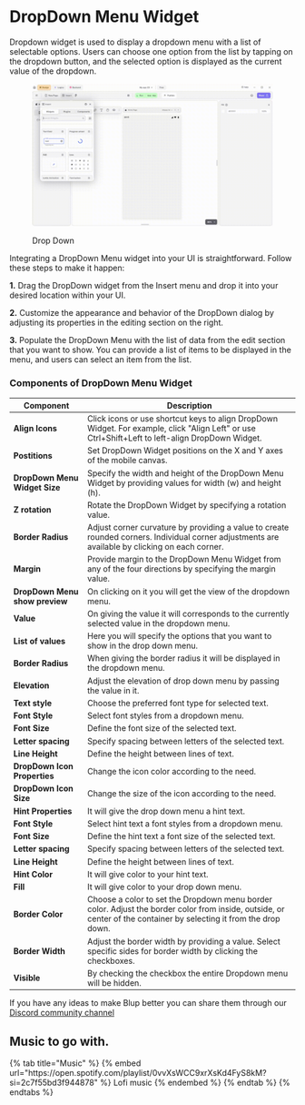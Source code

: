 # DropDown Menu Widget

Dropdown widget is used to display a dropdown menu with a list of selectable options. Users can choose one option from the list by tapping on the dropdown button, and the selected option is displayed as the current value of the dropdown.

<figure><img src="../../../.gitbook/assets/alert-dialog.gif" alt="Drop Down"><figcaption><p>Drop Down</p></figcaption></figure>

Integrating a DropDown Menu widget into your UI is straightforward. Follow these steps to make it happen:

**1.** Drag the DropDown widget from the Insert menu and drop it into your desired location within your UI.

**2.** Customize the appearance and behavior of the DropDown dialog by adjusting its properties in the editing section on the right.

**3.** Populate the DropDown Menu with the list of data from the edit section that you want to show. You can provide a list of items to be displayed in the menu, and users can select an item from the list.

### Components of DropDown Menu Widget

<table>
  <thead>
    <tr>
      <th>Component</th>
      <th>Description</th>
    </tr>
  </thead>
  <tbody>
    <tr>
      <td><strong>Align Icons</strong></td>
      <td>Click icons or use shortcut keys to align DropDown Widget. For example, click "Align Left" or use Ctrl+Shift+Left to left-align DropDown Widget.</td>
    </tr>
    <tr>
      <td><strong>Postitions</strong></td>
      <td>Set DropDown Widget positions on the X and Y axes of the mobile canvas.</td>
    </tr> 
    <tr>
      <td><strong>DropDown Menu Widget Size</strong></td>
      <td>Specify the width and height of the DropDown Menu Widget by providing values for width (w) and height (h).</td>
    </tr> 
    <tr>
      <td><strong>Z rotation</strong></td>
      <td>Rotate the DropDown Widget by specifying a rotation value.</td>
    </tr>
     <tr>
      <td><strong>Border Radius</strong></td>
      <td>Adjust corner curvature by providing a value to create rounded corners. Individual corner adjustments are available by clicking on each corner.</td>
    </tr>
    <tr>
      <td><strong>Margin</strong></td>
      <td>Provide margin to the DropDown Menu Widget from any of the four directions by specifying the margin value.</td>
    </tr>
    <tr>
      <td><strong>DropDown Menu show preview</strong></td>
      <td>On clicking on it you will get the view of the dropdown menu.</td>
    </tr>
    <tr>
      <td><strong>Value</strong></td>
      <td>On giving the value it will corresponds to the currently selected value in the dropdown menu. </td>
    </tr>
   <tr>
      <td><strong>List of values</strong></td>
      <td>Here you will specify the options that you want to show in the drop down menu.</td>
    </tr>
    <tr>
      <td><strong>Border Radius</strong></td>
      <td>When giving the border radius it will be displayed in the dropdown menu.</td>
    </tr><tr>
      <td><strong>Elevation</strong></td>
      <td>Adjust the elevation of drop down menu by passing the value in it.</td>
    </tr>
   <tr>
      <td><strong>Text style</strong></td>
      <td>Choose the preferred font type for selected text.</td>
    </tr>
     <tr>
      <td><strong>Font Style</strong></td>
      <td>Select font styles from a dropdown menu.</td>
    </tr>
    <tr>
      <td><strong>Font Size</strong></td>
      <td>Define the font size of the selected text.</td>
    </tr>
    <tr>
      <td><strong>Letter spacing</strong></td>
      <td>Specify spacing between letters of the selected text.</td>
    </tr><tr>
      <td><strong>Line Height</strong></td>
      <td>Define the height between lines of text.</td>
    </tr>
   <tr>
      <td><strong>DropDown Icon Properties</strong></td>
      <td>Change the icon color according to the need.</td>
    </tr>
     <tr>
      <td><strong>DropDown Icon Size</strong></td>
      <td>Change the size of the icon according to the need.</td>
    </tr>
     <tr>
      <td><strong>Hint Properties</strong></td>
      <td>It will give the drop down menu a hint text.</td>
    </tr>
    <tr>
      <td><strong>Font Style</strong></td>
      <td>Select hint text a font styles from a dropdown menu.</td>
    </tr>
    <tr>
      <td><strong>Font Size</strong></td>
      <td>Define the hint text a font size of the selected text.</td>
    </tr>
    <tr>
      <td><strong>Letter spacing</strong></td>
      <td>Specify spacing between letters of the selected text.</td>
    </tr><tr>
      <td><strong>Line Height</strong></td>
      <td>Define the height between lines of text.</td>
    </tr>
    <tr>
      <td><strong>Hint Color</strong></td>
      <td>It will give color to your hint text.</td>
    </tr>
     <tr>
      <td><strong>Fill</strong></td>
      <td>It will give color to your drop down menu.</td>
    </tr>
     <tr>
      <td><strong>Border Color</strong></td>
      <td>	Choose a color to set the Dropdown menu border color. Adjust the border color from inside, outside, or center of the container by selecting it from the drop down.</td>
    </tr>
    <tr>
      <td><strong>Border Width</strong></td>
      <td>Adjust the border width by providing a value. Select specific sides for border width by clicking the checkboxes.</td>
    </tr>
    <tr>
      <td><strong>Visible</strong></td>
      <td>By checking the checkbox the entire Dropdown menu will be hidden.</td>
    </tr>
  </tbody>
</table>

If you have any ideas to make Blup better you can share them through our [Discord community channel ](https://discord.com/channels/940632966093234176/965313562425823303)

## Music to go with.
 
<div class="container">
  {% tab title="Music" %}
  {% embed url="https://open.spotify.com/playlist/0vvXsWCC9xrXsKd4FyS8kM?si=2c7f55bd3f944878" %}
  Lofi music
  {% endembed %}
  {% endtab %}
  {% endtabs %}
</div>